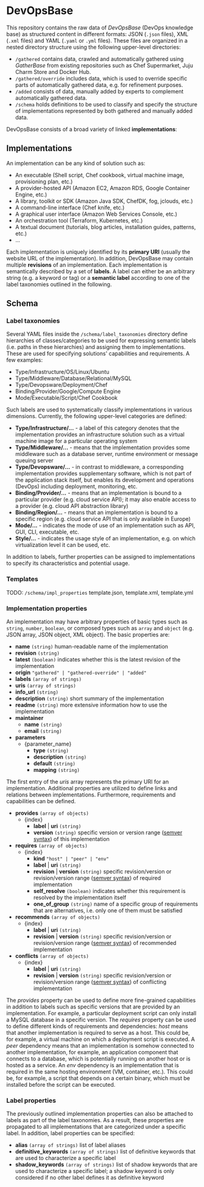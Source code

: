 # DevOpsBase

This repository contains the raw data of *DevOpsBase* (DevOps knowledge base) as structured content in different formats: JSON (`.json` files), XML (`.xml` files) and YAML (`.yaml` or `.yml` files).
These files are organized in a nested directory structure using the following upper-level directories:

* `/gathered` contains data, crawled and automatically gathered using *GatherBase* from existing repositories such as Chef Supermarket, Juju Charm Store and Docker Hub.
* `/gathered/override` includes data, which is used to override specific parts of automatically gathered data, e.g. for refinement purposes.
* `/added` consists of data, manually added by experts to complement automatically gathered data.
* `/schema` holds definitions to be used to classify and specify the structure of implementations represented by both gathered and manually added data.

DevOpsBase consists of a broad variety of linked **implementations**:



## Implementations

An implementation can be any kind of solution such as:

* An executable (Shell script, Chef cookbook, virtual machine image, provisioning plan, etc.)
* A provider-hosted API (Amazon EC2, Amazon RDS, Google Container Engine, etc.)
* A library, toolkit or SDK (Amazon Java SDK, ChefDK, fog, jclouds, etc.)
* A command-line interface (Chef knife, etc.)
* A graphical user interface (Amazon Web Services Console, etc.)
* An orchestration tool (Terraform, Kubernetes, etc.)
* A textual document (tutorials, blog articles, installation guides, patterns, etc.)
* ...

Each implementation is uniquely identified by its **primary URI** (usually the website URL of the implementation).
In addition, DevOpsBase may contain multiple **revisions** of an implementation.
Each implementation is semantically described by a set of **labels**.
A label can either be an arbitrary string (e.g. a keyword or tag) or a **semantic label** according to one of the label taxonomies outlined in the following.



## Schema

### Label taxonomies

Several YAML files inside the `/schema/label_taxonomies` directory define hierarchies of classes/categories to be used for expressing semantic labels (i.e. paths in these hierarchies) and assigning them to implementations.
These are used for specifying solutions' capabilities and requirements.
A few examples:

* Type/Infrastructure/OS/Linux/Ubuntu
* Type/Middleware/Database/Relational/MySQL
* Type/Devopsware/Deployment/Chef
* Binding/Provider/Google/Compute Engine
* Mode/Executable/Script/Chef Cookbook

Such labels are used to systematically classify implementations in various dimensions. Currently, the following upper-level categories are defined:

* **Type/Infrastructure/...** - a label of this category denotes that the implementation provides an infrastructure solution such as a virtual machine image for a particular operating system
* **Type/Middleware/...** - means that the implementation provides some middleware such as a database server, runtime environment or message queuing server
* **Type/Devopsware/...** - in contrast to middleware, a corresponding implementation provides supplementary software, which is not part of the application stack itself, but enables its development and operations (DevOps) including deployment, monitoring, etc.
* **Binding/Provider/...** - means that an implementation is bound to a particular provider (e.g. cloud service API); it may also enable access to a provider (e.g. cloud API abstraction library)
* **Binding/Region/...** - means that an implementation is bound to a specific region (e.g. cloud service API that is only available in Europe)
* **Mode/...** - indicates the mode of use of an implementation such as API, GUI, CLI, executable, etc.
* **Style/...** - indicates the usage style of an implementation, e.g. on which virtualization level it can be used, etc.

In addition to labels, further properties can be assigned to implementations to specify its characteristics and potential usage.



### Templates

TODO: `/schema/impl_properties` template.json, template.xml, template.yml



### Implementation properties

An implementation may have arbitrary properties of basic types such as `string`, `number`, `boolean`, or composed types such as `array` and `object` (e.g. JSON array, JSON object, XML object).
The basic properties are:

* **name** `(string)` human-readable name of the implementation
* **revision** `(string)`
* **latest** `(boolean)` indicates whether this is the latest revision of the implementation
* **origin** `"gathered" | "gathered-override" | "added"`
* **labels** `(array of strings)`
* **uris** `(array of strings)`
* **info_url** `(string)`
* **description** `(string)` short summary of the implementation
* **readme** `(string)` more extensive information how to use the implementation
* **maintainer**
  * **name** `(string)`
  * **email** `(string)`
* **parameters**
  * {parameter_name}
    * **type** `(string)`
    * **description** `(string)`
    * **default** `(string)`
    * **mapping** `(string)`

The first entry of the *uris* array represents the primary URI for an implementation.
Additional properties are utilized to define links and relations between implementations.
Furthermore, requirements and capabilities can be defined.

* **provides** `(array of objects)`
  * {index}
    * **label** | **uri** `(string)`
    * **version** `(string)` specific version or version range ([semver syntax](https://github.com/npm/node-semver)) of this implementation
* **requires** `(array of objects)`
  * {index}
    * **kind** `"host" | "peer" | "env"`
    * **label** | **uri** `(string)`
    * **revision** | **version** `(string)` specific revision/version or revision/version range ([semver syntax](https://github.com/npm/node-semver)) of required implementation
    * **self_resolve** `(boolean)` indicates whether this requirement is resolved by the implementation itself
    * **one_of_group** `(string)` name of a specific group of requirements that are alternatives, i.e. only one of them must be satisfied
* **recommends** `(array of objects)`
  * {index}
    * **label** | **uri** `(string)`
    * **revision** | **version** `(string)` specific revision/version or revision/version range ([semver syntax](https://github.com/npm/node-semver)) of recommended implementation
* **conflicts** `(array of objects)`
  * {index}
    * **label** | **uri** `(string)`
    * **revision** | **version** `(string)` specific revision/version or revision/version range ([semver syntax](https://github.com/npm/node-semver)) of conflicting implementation

The *provides* property can be used to define more fine-grained capabilities in addition to labels such as specific versions that are provided by an implementation.
For example, a particular deployment script can only install a MySQL database in a specific version.
The *requires* property can be used to define different kinds of requirements and dependencies: *host* means that another implementation is required to serve as a host.
This could be, for example, a virtual machine on which a deployment script is executed.
A *peer* dependency means that an implementation is somehow connected to another implementation, for example, an application component that connects to a database, which is potentially running on another host or is hosted as a service.
An *env* dependency is an implementation that is required in the same hosting environment (VM, container, etc.).
This could be, for example, a script that depends on a certain binary, which must be installed before the script can be executed.



### Label properties

The previously outlined implementation properties can also be attached to labels as part of the label taxonomies.
As a result, these properties are propagated to all implementations that are categorized under a specific label.
In addition, label properties can be specified:

* **alias** `(array of strings)` list of label aliases
* **definitive_keywords** `(array of strings)` list of definitive keywords that are used to characterize a specific label
* **shadow_keywords** `(array of strings)` list of shadow keywords that are used to characterize a specific label; a shadow keyword is only considered if no other label defines it as definitive keyword
